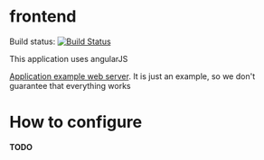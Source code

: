 # frontend

Build status: [![Build Status](https://travis-ci.org/dsd-meetme/frontend.svg?branch=master)](https://travis-ci.org/dsd-meetme/frontend) 

This application uses angularJS

[Application example web server](http://admin.plunner.com). It is just an example, so we don't guarantee that everything works


# How to configure

**TODO**
